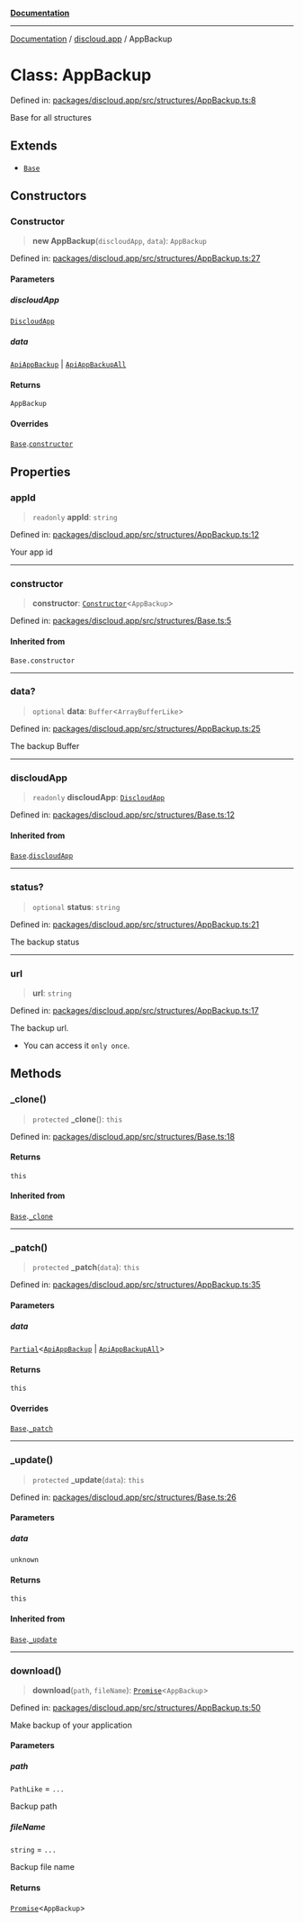 [**Documentation**](../../README.md)

***

[Documentation](../../packages.md) / [discloud.app](../README.md) / AppBackup

# Class: AppBackup

Defined in: [packages/discloud.app/src/structures/AppBackup.ts:8](https://github.com/discloud/discloud.app/blob/e06d08869d94db25520cbe5fdcc3cdbc242fb0cb/packages/discloud.app/src/structures/AppBackup.ts#L8)

Base for all structures

## Extends

- [`Base`](Base.md)

## Constructors

### Constructor

> **new AppBackup**(`discloudApp`, `data`): `AppBackup`

Defined in: [packages/discloud.app/src/structures/AppBackup.ts:27](https://github.com/discloud/discloud.app/blob/e06d08869d94db25520cbe5fdcc3cdbc242fb0cb/packages/discloud.app/src/structures/AppBackup.ts#L27)

#### Parameters

##### discloudApp

[`DiscloudApp`](DiscloudApp.md)

##### data

[`ApiAppBackup`](../interfaces/ApiAppBackup.md) | [`ApiAppBackupAll`](../interfaces/ApiAppBackupAll.md)

#### Returns

`AppBackup`

#### Overrides

[`Base`](Base.md).[`constructor`](Base.md#constructor)

## Properties

### appId

> `readonly` **appId**: `string`

Defined in: [packages/discloud.app/src/structures/AppBackup.ts:12](https://github.com/discloud/discloud.app/blob/e06d08869d94db25520cbe5fdcc3cdbc242fb0cb/packages/discloud.app/src/structures/AppBackup.ts#L12)

Your app id

***

### constructor

> **constructor**: [`Constructor`](../interfaces/Constructor.md)\<`AppBackup`\>

Defined in: [packages/discloud.app/src/structures/Base.ts:5](https://github.com/discloud/discloud.app/blob/e06d08869d94db25520cbe5fdcc3cdbc242fb0cb/packages/discloud.app/src/structures/Base.ts#L5)

#### Inherited from

`Base.constructor`

***

### data?

> `optional` **data**: `Buffer`\<`ArrayBufferLike`\>

Defined in: [packages/discloud.app/src/structures/AppBackup.ts:25](https://github.com/discloud/discloud.app/blob/e06d08869d94db25520cbe5fdcc3cdbc242fb0cb/packages/discloud.app/src/structures/AppBackup.ts#L25)

The backup Buffer

***

### discloudApp

> `readonly` **discloudApp**: [`DiscloudApp`](DiscloudApp.md)

Defined in: [packages/discloud.app/src/structures/Base.ts:12](https://github.com/discloud/discloud.app/blob/e06d08869d94db25520cbe5fdcc3cdbc242fb0cb/packages/discloud.app/src/structures/Base.ts#L12)

#### Inherited from

[`Base`](Base.md).[`discloudApp`](Base.md#discloudapp)

***

### status?

> `optional` **status**: `string`

Defined in: [packages/discloud.app/src/structures/AppBackup.ts:21](https://github.com/discloud/discloud.app/blob/e06d08869d94db25520cbe5fdcc3cdbc242fb0cb/packages/discloud.app/src/structures/AppBackup.ts#L21)

The backup status

***

### url

> **url**: `string`

Defined in: [packages/discloud.app/src/structures/AppBackup.ts:17](https://github.com/discloud/discloud.app/blob/e06d08869d94db25520cbe5fdcc3cdbc242fb0cb/packages/discloud.app/src/structures/AppBackup.ts#L17)

The backup url.
- You can access it `only once`.

## Methods

### \_clone()

> `protected` **\_clone**(): `this`

Defined in: [packages/discloud.app/src/structures/Base.ts:18](https://github.com/discloud/discloud.app/blob/e06d08869d94db25520cbe5fdcc3cdbc242fb0cb/packages/discloud.app/src/structures/Base.ts#L18)

#### Returns

`this`

#### Inherited from

[`Base`](Base.md).[`_clone`](Base.md#_clone)

***

### \_patch()

> `protected` **\_patch**(`data`): `this`

Defined in: [packages/discloud.app/src/structures/AppBackup.ts:35](https://github.com/discloud/discloud.app/blob/e06d08869d94db25520cbe5fdcc3cdbc242fb0cb/packages/discloud.app/src/structures/AppBackup.ts#L35)

#### Parameters

##### data

[`Partial`](https://www.typescriptlang.org/docs/handbook/utility-types.html#partialtype)\<[`ApiAppBackup`](../interfaces/ApiAppBackup.md) \| [`ApiAppBackupAll`](../interfaces/ApiAppBackupAll.md)\>

#### Returns

`this`

#### Overrides

[`Base`](Base.md).[`_patch`](Base.md#_patch)

***

### \_update()

> `protected` **\_update**(`data`): `this`

Defined in: [packages/discloud.app/src/structures/Base.ts:26](https://github.com/discloud/discloud.app/blob/e06d08869d94db25520cbe5fdcc3cdbc242fb0cb/packages/discloud.app/src/structures/Base.ts#L26)

#### Parameters

##### data

`unknown`

#### Returns

`this`

#### Inherited from

[`Base`](Base.md).[`_update`](Base.md#_update)

***

### download()

> **download**(`path`, `fileName`): [`Promise`](https://developer.mozilla.org/docs/Web/JavaScript/Reference/Global_Objects/Promise)\<`AppBackup`\>

Defined in: [packages/discloud.app/src/structures/AppBackup.ts:50](https://github.com/discloud/discloud.app/blob/e06d08869d94db25520cbe5fdcc3cdbc242fb0cb/packages/discloud.app/src/structures/AppBackup.ts#L50)

Make backup of your application

#### Parameters

##### path

`PathLike` = `...`

Backup path

##### fileName

`string` = `...`

Backup file name

#### Returns

[`Promise`](https://developer.mozilla.org/docs/Web/JavaScript/Reference/Global_Objects/Promise)\<`AppBackup`\>

